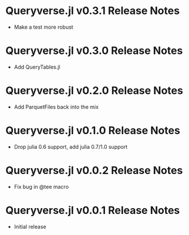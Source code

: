 # Queryverse.jl v0.3.1 Release Notes
* Make a test more robust

# Queryverse.jl v0.3.0 Release Notes
* Add QueryTables.jl

# Queryverse.jl v0.2.0 Release Notes
* Add ParquetFiles back into the mix

# Queryverse.jl v0.1.0 Release Notes
* Drop julia 0.6 support, add julia 0.7/1.0 support

# Queryverse.jl v0.0.2 Release Notes
* Fix bug in @tee macro

# Queryverse.jl v0.0.1 Release Notes
* Initial release
